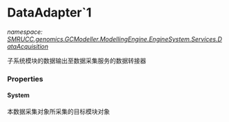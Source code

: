 ﻿# DataAdapter`1
_namespace: [SMRUCC.genomics.GCModeller.ModellingEngine.EngineSystem.Services.DataAcquisition](./index.md)_

子系统模块的数据输出至数据采集服务的数据转接器




### Properties

#### System
本数据采集对象所采集的目标模块对象
